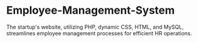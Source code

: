 # Employee-Management-System
The startup's website, utilizing PHP, dynamic CSS, HTML, and MySQL, streamlines employee management processes for efficient HR operations.
